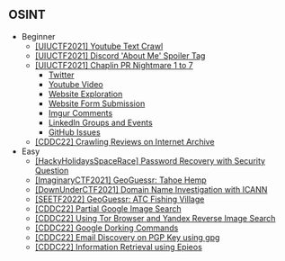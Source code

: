 ## OSINT
- Beginner
  - [[UIUCTF2021] Youtube Text Crawl](https://github.com/Rookie441/CTF/blob/main/Storage/Writeups/UIUCTF2021_Writeup.md#doot-doot)
  - [[UIUCTF2021] Discord 'About Me' Spoiler Tag](https://github.com/Rookie441/CTF/blob/main/Storage/Writeups/UIUCTF2021_Writeup.md#osint-the-creator)
  - [[UIUCTF2021] Chaplin PR Nightmare 1 to 7](https://github.com/Rookie441/CTF/blob/main/Storage/Writeups/UIUCTF2021_Writeup.md#chaplin-pr-nightmare-1-to-7)
    - [Twitter](https://github.com/Rookie441/CTF/blob/main/Storage/Writeups/UIUCTF2021_Writeup.md#chaplin-pr-nightmare-1)
    - [Youtube Video](https://github.com/Rookie441/CTF/blob/main/Storage/Writeups/UIUCTF2021_Writeup.md#chaplin-pr-nightmare-2)
    - [Website Exploration](https://github.com/Rookie441/CTF/blob/main/Storage/Writeups/UIUCTF2021_Writeup.md#chaplin-pr-nightmare-3)
    - [Website Form Submission](https://github.com/Rookie441/CTF/blob/main/Storage/Writeups/UIUCTF2021_Writeup.md#chaplin-pr-nightmare-4)
    - [Imgur Comments](https://github.com/Rookie441/CTF/blob/main/Storage/Writeups/UIUCTF2021_Writeup.md#chaplin-pr-nightmare-5)
    - [LinkedIn Groups and Events](https://github.com/Rookie441/CTF/blob/main/Storage/Writeups/UIUCTF2021_Writeup.md#chaplin-pr-nightmare-6)
    - [GitHub Issues](https://github.com/Rookie441/CTF/blob/main/Storage/Writeups/UIUCTF2021_Writeup.md#chaplin-pr-nightmare-7)
  - [[CDDC22] Crawling Reviews on Internet Archive](https://github.com/Rookie441/CTF/blob/main/Storage/Writeups/CDDC22_Writeup.md#secret-message)
- Easy
  - [[HackyHolidaysSpaceRace] Password Recovery with Security Question](https://github.com/Rookie441/CTF/blob/main/Storage/Writeups/Hacky_Holidays_Space_Race_Writeup.md#members-only)
  - [[ImaginaryCTF2021] GeoGuessr: Tahoe Hemp](https://github.com/Rookie441/CTF/blob/main/Storage/Writeups/ImaginaryCTF2021_Writeup.md#vacation)
  - [[DownUnderCTF2021] Domain Name Investigation with ICANN](https://github.com/Rookie441/CTF/blob/main/Storage/Writeups/DownUnderCTF2021_Writeup.md#who-goes-there)
  - [[SEETF2022] GeoGuessr: ATC Fishing Village](https://github.com/Rookie441/CTF/blob/main/Storage/Writeups/SEETF2022_Writeup.md#everyone-needs-a-break)
  - [[CDDC22] Partial Google Image Search](https://github.com/Rookie441/CTF/blob/main/Storage/Writeups/CDDC22_Writeup.md#the-place)
  - [[CDDC22] Using Tor Browser and Yandex Reverse Image Search](https://github.com/Rookie441/CTF/blob/main/Storage/Writeups/CDDC22_Writeup.md#darknet)
  - [[CDDC22] Google Dorking Commands](https://github.com/Rookie441/CTF/blob/main/Storage/Writeups/CDDC22_Writeup.md#whats-your-name)
  - [[CDDC22] Email Discovery on PGP Key using gpg](https://github.com/Rookie441/CTF/blob/main/Storage/Writeups/CDDC22_Writeup.md#flying-squirrel)
  - [[CDDC22] Information Retrieval using Epieos](https://github.com/Rookie441/CTF/blob/main/Storage/Writeups/CDDC22_Writeup.md#photographer)
